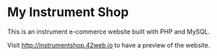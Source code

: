 # My Instrument Shop
This is an instrument e-commerce website built with PHP and MySQL.

Visit http://instrumentshop.42web.io to have a preview of the website.
